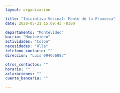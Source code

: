 ```yaml
---
layout: organizacion

title: "Iniciativa Vecinal: Monte de la Francesa"
date: 2020-05-21 15:09:43 -0300

departamento: "Montevideo"
barrio: "Montevideo"
actividades: "Colón"
necesidades: "Olla"
telefono_contacto: ""
direccion: "Luis 094036883"

otros_contactos: ""
horario: ""
aclaraciones: ""
cuenta_bancaria: ""

---
```


